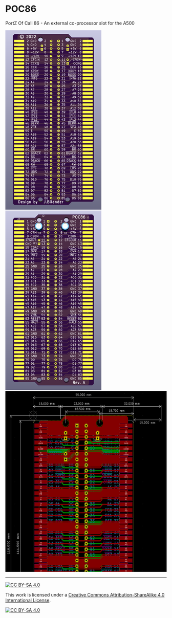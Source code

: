 # POC86
PortZ Of Call 86 - An external co-processor slot for the A500

<a href="images/POC86_revA_pic1.png">
<img src="images/POC86_revA_pic1.png" width="300" height="561">
</a>
<a href="images/POC86_revA_pic2.png">
<img src="images/POC86_revA_pic2.png" width="300" height="561">
</a>
<br />
<a href="images/POC86_revA_pic3.png">
<img src="images/POC86_revA_pic3.png" width="610" height="566">
</a>

***

[![CC BY-SA 4.0][cc-by-sa-shield]][cc-by-sa]

This work is licensed under a
[Creative Commons Attribution-ShareAlike 4.0 International License][cc-by-sa].

[![CC BY-SA 4.0][cc-by-sa-image]][cc-by-sa]

[cc-by-sa]: http://creativecommons.org/licenses/by-sa/4.0/
[cc-by-sa-image]: https://licensebuttons.net/l/by-sa/4.0/88x31.png
[cc-by-sa-shield]: https://img.shields.io/badge/License-CC%20BY--SA%204.0-lightgrey.svg
